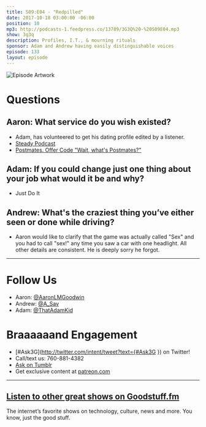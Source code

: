 ```yaml
---
title: S09:E04 - "Redpilled"
date: 2017-10-18 03:00:00 -06:00
position: 10
mp3: http://podcasts-1.feedpress.co/13789/3G3Q%20-%20S09E04.mp3
show: 3g3q
description: Profiles, I.T., & mourning rituals
sponsor: Adam and Andrew having easily distinguishable voices
episode: 133
layout: episode
---
```


![Episode Artwork](http://l.gdwn.co/nuznM3.jpg)

# Questions 

## Aaron: What service do you wish existed?
- Adam, has volunteered to get his dating profile edited by a listener.
- [Steady Podcast](http://www.steadypodcast.com)
- [Postmates. Offer Code &quot;Wait, what's Postmates?&quot;](https://postmates.com)

## Adam: If you could change just one thing about your job what would it be and why?
- Just Do It 

## Andrew: What's the craziest thing you’ve either seen or done while driving?
- Aaron would like to clarify that the game was actually called "Sex" and you had to call "sex!" any time you saw a car with one headlight. All other details are consistent. He is deeply sorry he forgot. 

---

# Follow Us
* Aaron: [@AaronLMGoodwin](http://twitter.com/aaronlmgoodwin)
* Andrew: [@A_Sav](http://twitter.com/a_sav)
* Adam: [@ThatAdamKid](http://twitter.com/thatadamkid)

# Braaaaaand Engagement
* [#Ask3G](http://twitter.com/intent/tweet?text={#Ask3G }) on Twitter!
* Call/text us: 760-881-4382
* [Ask on Tumblr](http://3g3q.co/ask)
* Get exclusive content at [patreon.com](http://www.patreon.com/3g3q)

***

## [Listen to other great shows on Goodstuff.fm](http://goodstuff.fm/)
The internet’s favorite shows on technology, culture, news and more. You know, just the good stuff.